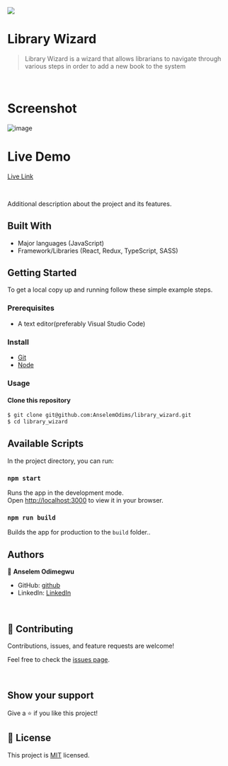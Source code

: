 ![](https://img.shields.io/badge/library-wizard-green)

# Library Wizard

> Library Wizard is a wizard that allows librarians to navigate through various steps in order to
add a new book to the system 
> 

<br/>

# Screenshot

![image](https://user-images.githubusercontent.com/43995830/177090591-b6280a89-83f8-4a7f-98da-3f4a6a8f579c.png)

# Live Demo

[Live Link]()

<br/>

Additional description about the project and its features.
## Built With

- Major languages (JavaScript)
- Framework/Libraries (React, Redux, TypeScript, SASS)


## Getting Started

To get a local copy up and running follow these simple example steps.

### Prerequisites
 - A text editor(preferably Visual Studio Code)
### Install
  -  [Git](https://git-scm.com/downloads)
  -  [Node](https://nodejs.org/en/download/)
### Usage
#### Clone this repository

```bash
$ git clone git@github.com:AnselemOdims/library_wizard.git
$ cd library_wizard
```
## Available Scripts

In the project directory, you can run:

### `npm start`

Runs the app in the development mode.\
Open [http://localhost:3000](http://localhost:3000) to view it in your browser.


### `npm run build`

Builds the app for production to the `build` folder.\.

## Authors

👤 **Anselem Odimegwu**

- GitHub: [github](https://github.com/AnselemOdims)
- LinkedIn: [LinkedIn](https://www.linkedin.com/in/anselem-odimegwu/)

<br>

## 🤝 Contributing

Contributions, issues, and feature requests are welcome!

Feel free to check the [issues page](https://github.com/AnselemOdims/lib/issues).

<br>

## Show your support

Give a ⭐️ if you like this project!

## 📝 License

This project is [MIT](https://opensource.org/licenses/MIT) licensed.
